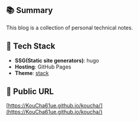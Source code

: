 ## 📚 Summary

This blog is a collection of personal technical notes.

## 🔧 Tech Stack

- **SSG(Static site generators)**: hugo
- **Hosting**: GitHub Pages
- **Theme**: [stack](https://github.com/CaiJimmy/hugo-theme-stack)

## 🚀 Public URL

[https://KouCha61ue.github.io/koucha/](https://KouCha61ue.github.io/koucha/)    
